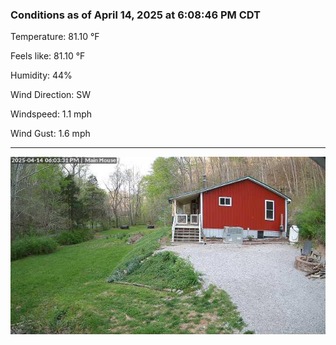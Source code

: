 ### Conditions as of April 14, 2025 at 6:08:46 PM CDT 

Temperature: 81.10 &deg;F

Feels like: 81.10 &deg;F

Humidity: 44%

Wind Direction: SW

Windspeed: 1.1 mph

Wind Gust: 1.6 mph

---

<img src="./images/latest.jpeg"/>

